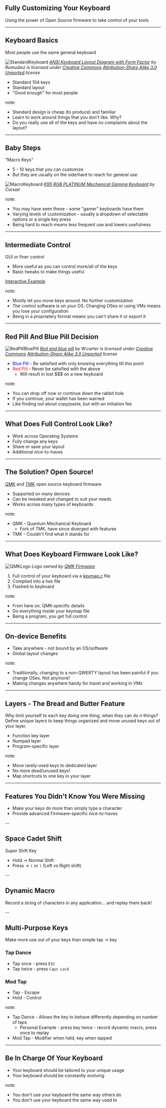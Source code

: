 ## Fully Customizing Your Keyboard
Using the power of Open Source firmware to take control of your tools

---

## Keyboard Basics

Most people use the same general keyboard

![StandardKeyboard](images/104_layout_keyboard.png)
*[ANSI Keyboard Layout Diagram with Form Factor](https://commons.wikimedia.org/wiki/File:ANSI_Keyboard_Layout_Diagram_with_Form_Factor.svg) by Rumudiez is licensed under [Creative Commons](https://en.wikipedia.org/wiki/en:Creative_Commons) [Attribution-Share Alike 3.0 Unported](https://creativecommons.org/licenses/by-sa/3.0/deed.en) license*

* Standard 104 keys
* Standard layout
* "Good enough" for most people

note:
* Standard design is cheap (to produce) and familiar
* Learn to work around things that you don't like. Why?
* Do you really use all of the keys and have no complaints about the layout?

---

## Baby Steps

"Macro Keys"

* 5 - 10 keys that you can customize
* But they are usually on the side/hard to reach for general use

![MacroKeyboard](images/macrokeyboard.png)
*[K95 RGB PLATINUM Mechanical Gaming Keyboard](https://www.corsair.com/eu/en/Color/Keyboard-Model/Key-Switches/Keyboard-Layout/k95-rgb-platinum-config-na/p/CH-9127114-NA) by Corsair*

note:
* You may have seen these - some "gamer" keyboards have them
* Varying levels of customization - usually a dropdown of selectable options or a single key press
* Being hard to reach means less frequent use and lowers usefulness

---

## Intermediate Control

GUI or finer control

* More useful as you can control more/all of the keys
* Basic tweaks to make things useful

[Interactive Example](http://configure.ergodox-ez.com/)

note:
* Mostly let you move keys around. No further customization
* The control software is on your OS. Changing OSes or using VMs means you lose your configuration
* Being in a propriatery format means you can't share it or export it

---

## Red Pill And Blue Pill Decision

![RedPillBluePill](images/red_pill_blue_pill.jpg)
*[Red and blue pill](https://commons.m.wikimedia.org/wiki/File:Red_and_blue_pill.jpg) by W.carter is licensed under [Creative Commons](https://en.wikipedia.org/wiki/en:Creative_Commons) [Attribution-Share Alike 3.0 Unported](https://creativecommons.org/licenses/by-sa/3.0/deed.en) license*

* <span style="color:blue">Blue Pill</span> - Be satisfied with only knowing everything till this point
* <span style="color:red">Red Pill</span> - Never be satisfied with the above
    * Will result in lost $$$ on a new keyboard

note:
* You can drop off now or continue down the rabbit hole
* If you continue, your wallet has been warned
* Like finding out about copy/paste, but with an initiation fee

---

## What Does Full Control Look Like?

* Work across Operating Systems
* Fully change any keys
* Share or save your layout
* Additional nice-to-haves

---

## The Solution? Open Source!

[QMK](https://qmk.fm/) and [TMK](https://github.com/tmk/tmk_keyboard) open source keyboard firmware

* Supported on many devices
* Can be tweaked and changed to suit your needs
* Works across many types of keyboards

note:
* QMK - Quantum Mechanical Keyboard
    * Fork of TMK, have since diverged with features
* TMK - Couldn't find what it stands for

---

## What Does Keyboard Firmware Look Like?

![QMKLogo](images/qmklogo.png)
*Logo owned by [QMK Firmware](https://qmk.fm/)*

1. Full control of your keyboard via a [keymap.c](https://github.com/bpruitt-goddard/qmk_firmware/blob/new-keymap/keyboards/ergodox_ez/keymaps/bpruitt-goddard/keymap.c) file
2. Complied into a hex file
3. Flashed to keyboard

note:
* From here on, QMK-specific details
* Do everything inside your keymap file
* Being a program, you get full control

---

## On-device Benefits

* Take anywhere - not bound by an OS/software
* Global layout changes

note:
* Traditionally, changing to a non-QWERTY layout has been painful if you change OSes. Not anymore!
* Making changes anywhere handy for travel and working in VMs

---

## Layers - The Bread and Butter Feature
Why limit yourself to each key doing one thing, when they can do _n_ things? Define unique layers to keep things organized and move unused keys out of your layer.

* Function key layer
* Numpad layer
* Program-specific layer

note:
* Move rarely-used keys to dedicated layer
* No more dead/unused keys!
* Map shortcuts to one key in your layer

---

## Features You Didn't Know You Were Missing

* Make your keys do more than simply type a character
* Provide advanced Firmware-specific nice-to-haves

--

## Space Cadet Shift

Super Shift Key
* Hold -> Normal Shift
* Press -> `(` or `)` (Left vs Right shift)

--

## Dynamic Macro

Record a string of characters in any application... and replay them back!

--

## Multi-Purpose Keys

Make more use out of your keys than simple tap -> key

### Tap Dance
* Tap once - press `ESC`
* Tap twice - press `Caps Lock`

### Mod Tap
* Tap - Escape
* Hold - Control

note:
* Tap Dance - Allows the key to behave differently depending on number of taps
    * Personal Example - press key twice - record dynamic macro, press once to replay
* Mod Tap - Modifier when held, key when tapped

---

## Be In Charge Of Your Keyboard

* Your keyboard should be tailored to your unique usage
* Your keyboard should be constantly evolving

note:

* You don't use your keyboard the same way others do
* You don't use your keyboard the same way used to
